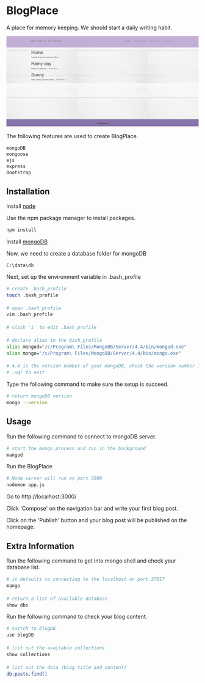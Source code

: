 # BlogPlace

A place for memory keeping. We should start a daily writing habit.

![alt text](/public/images/BlogPlace.PNG)

The following features are used to create BlogPlace.

```
mongoDB
mongoose
ejs
express
Bootstrap
```

## Installation

Install [node](https://nodejs.org/en/) 

Use the npm package manager to install packages.

```bash
npm install
```

Install [mongoDB](https://www.mongodb.com/try/download/community)

Now, we need to create a database folder for mongoDB

```
C:\data\db
```

Next, set up the environment variable in .bash_profile

```bash
# create .bash_profile
touch .bash_profile

# open .bash_profile
vim .bash_profile

# click 'i' to edit .bash_profile

# declare alias in the bash_profile
alias mongod="/c/Program\ Files/MongoDB/Server/4.4/bin/mongod.exe"
alias mongo="/c/Program\ Files/MongoDB/Server/4.4/bin/mongo.exe"

# 4.4 is the version number of your mongoDB, check the version number in C:\Program Files\MongoDB\Server
# :wq! to exit
```
Type the following command to make sure the setup is succeed.

```bash
# return mongoDB version
mongo --version
```

## Usage

Run the following command to connect to mongoDB server.

```bash
# start the mongo process and run in the background
mangod 
```

Run the BlogPlace

```bash
# Node server will run on port 3000
nodemon app.js 
```

Go to http://localhost:3000/ 

Click 'Compose' on the navigation bar and write your first blog post.

Click on the 'Publish' button and your blog post will be published on the homepage.


## Extra Information

Run the following command to get into mongo shell and check your database list.

```bash 
# it defaults to connecting to the localhost on port 27017
mango  

# return a list of available database
show dbs 
```

Run the following command to check your blog content.

```bash
# switch to blogDB
use blogDB

# list out the available collections
show collections

# list out the data (blog title and content)
db.posts.find()
```
